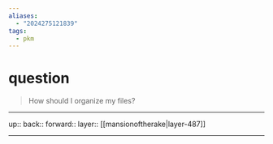 ```yaml
---
aliases:
  - "2024275121839"
tags:
  - pkm
---
```


# question

> How should I organize my files?


***

up:: 
back:: 
forward:: 
layer:: [[mansionoftherake|layer-487]]

***

